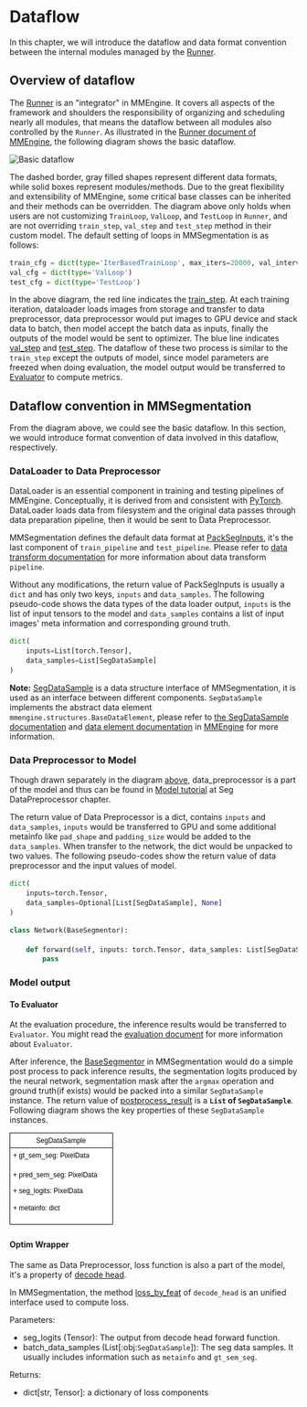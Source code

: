 # Dataflow

In this chapter, we will introduce the dataflow and data format convention between the internal modules managed by the [Runner](https://mmengine.readthedocs.io/en/latest/tutorials/runner.html).

## Overview of dataflow

The [Runner](https://github.com/open-mmlab/mmengine/blob/main/docs/en/design/runner.md) is an "integrator" in MMEngine. It covers all aspects of the framework and shoulders the responsibility of organizing and scheduling nearly all modules, that means the dataflow between all modules also controlled by the `Runner`. As illustrated in the [Runner document of MMEngine](https://mmengine.readthedocs.io/en/latest/tutorials/runner.html), the following diagram shows the basic dataflow.

![Basic dataflow](https://user-images.githubusercontent.com/112053249/199228350-5f80699e-7fd2-4b4c-ac32-0b16b1922c2e.png)

The dashed border, gray filled shapes represent different data formats, while solid boxes represent modules/methods. Due to the great flexibility and extensibility of MMEngine, some critical base classes can be inherited and their methods can be overridden. The diagram above only holds when users are not customizing `TrainLoop`, `ValLoop`, and `TestLoop` in `Runner`, and are not overriding `train_step`, `val_step` and `test_step` method in their custom model. The default setting of loops in MMSegmentation is as follows:

```python
train_cfg = dict(type='IterBasedTrainLoop', max_iters=20000, val_interval=2000)
val_cfg = dict(type='ValLoop')
test_cfg = dict(type='TestLoop')
```

In the above diagram, the red line indicates the [train_step](https://github.com/open-mmlab/mmsegmentation/blob/dev-1.x/docs/en/advanced_guides/models.md#train_step). At each training iteration, dataloader loads images from storage and transfer to data preprocessor, data preprocessor would put images to GPU device and stack data to batch, then model accept the batch data as inputs, finally the outputs of the model would be sent to optimizer. The blue line indicates [val_step](https://github.com/open-mmlab/mmsegmentation/blob/dev-1.x/docs/en/advanced_guides/models.md#val_step) and [test_step](https://github.com/open-mmlab/mmsegmentation/blob/dev-1.x/docs/en/advanced_guides/models.md#test_step). The dataflow of these two process is similar to the `train_step` except the outputs of model, since model parameters are freezed when doing evaluation, the model output would be transferred to [Evaluator](https://github.com/open-mmlab/mmsegmentation/blob/dev-1.x/docs/en/advanced_guides/evaluation.md#ioumetric) to compute metrics.

## Dataflow convention in MMSegmentation

From the diagram above, we could see the basic dataflow. In this section, we would introduce format convention of data involved in this dataflow, respectively.

### DataLoader to Data Preprocessor

DataLoader is an essential component in training and testing pipelines of MMEngine. Conceptually, it is derived from and consistent with [PyTorch](https://pytorch.org/). DataLoader loads data from filesystem and the original data passes through data preparation pipeline, then it would be sent to Data Preprocessor.

MMSegmentation defines the default data format at [PackSegInputs](https://github.com/open-mmlab/mmsegmentation/blob/dev-1.x/mmseg/datasets/transforms/formatting.py#L12), it's the last component of `train_pipeline` and `test_pipeline`. Please refer to [data transform documentation](https://mmsegmentation.readthedocs.io/en/dev-1.x/advanced_guides/transforms.html) for more information about data transform `pipeline`.

Without any modifications, the return value of PackSegInputs is usually a `dict` and has only two keys, `inputs` and `data_samples`. The following pseudo-code shows the data types of the data loader output, `inputs` is the list of input tensors to the model and `data_samples` contains a list of input images' meta information and corresponding ground truth.

```python
dict(
    inputs=List[torch.Tensor],
    data_samples=List[SegDataSample]
)
```

**Note:** [SegDataSample](https://github.com/open-mmlab/mmsegmentation/blob/1.x/mmseg/structures/seg_data_sample.py) is a data structure interface of MMSegmentation, it is used as an interface between different components. `SegDataSample` implements the abstract data element `mmengine.structures.BaseDataElement`, please refer to [the SegDataSample documentation](https://mmsegmentation.readthedocs.io/en/1.x/advanced_guides/structures.html) and [data element documentation](https://mmengine.readthedocs.io/en/latest/advanced_tutorials/data_element.html) in [MMEngine](https://github.com/open-mmlab/mmengine) for more information.

### Data Preprocessor to Model

Though drawn separately in the diagram [above](#overview-of-dataflow), data_preprocessor is a part of the model and thus can be found in [Model tutorial](https://mmsegmentation.readthedocs.io/en/dev-1.x/advanced_guides/models.html) at Seg DataPreprocessor chapter.

The return value of Data Preprocessor is a dict, contains `inputs` and `data_samples`, `inputs` would be transferred to GPU and some additional metainfo like `pad_shape` and `padding_size` would be added to the `data_samples`. When transfer to the network, the dict would be unpacked to two values. The following pseudo-codes show the return value of data preprocessor and the input values of model.

```python
dict(
    inputs=torch.Tensor,
    data_samples=Optional[List[SegDataSample], None]
)
```

```python
class Network(BaseSegmentor):

    def forward(self, inputs: torch.Tensor, data_samples: List[SegDataSample], mode: str):
        pass
```

### Model output

#### To Evaluator

At the evaluation procedure, the inference results would be transferred to `Evaluator`. You might read the [evaluation document](https://mmsegmentation.readthedocs.io/en/dev-1.x/advanced_guides/evaluation.html) for more information about `Evaluator`.

After inference, the [BaseSegmentor](https://github.com/open-mmlab/mmsegmentation/blob/dev-1.x/mmseg/models/segmentors/base.py#L15) in MMSegmentation would do a simple post process to pack inference results, the segmentation logits produced by the neural network, segmentation mask after the `argmax` operation and ground truth(if exists) would be packed into a similar `SegDataSample` instance. The return value of [postprocess_result](https://github.com/open-mmlab/mmsegmentation/blob/dev-1.x/mmseg/models/segmentors/base.py#L132) is a **`List` of `SegDataSample`**. Following diagram shows the key properties of these `SegDataSample` instances.

![SegDataSample](../../../resources/SegDataSample.png)

#### Optim Wrapper

The same as Data Preprocessor, loss function is also a part of the model, it's a property of [decode head](https://github.com/open-mmlab/mmsegmentation/blob/dev-1.x/mmseg/models/decode_heads/decode_head.py#L142).

In MMSegmentation, the method [loss_by_feat](https://github.com/open-mmlab/mmsegmentation/blob/dev-1.x/mmseg/models/decode_heads/decode_head.py#L291) of `decode_head` is an unified interface used to compute loss.

Parameters:

- seg_logits (Tensor): The output from decode head forward function.
- batch_data_samples (List\[:obj:`SegDataSample`\]): The seg data samples. It usually includes information such as `metainfo` and `gt_sem_seg`.

Returns:

- dict\[str, Tensor\]: a dictionary of loss components
